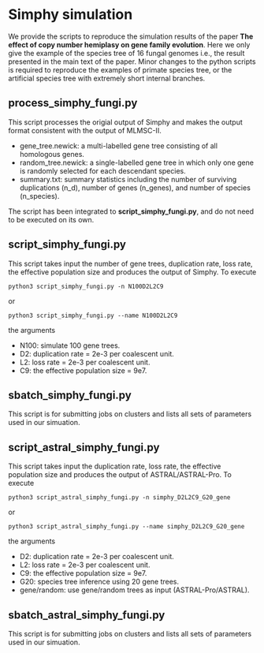 # Simphy simulation

We provide the scripts to reproduce the simulation results of the paper **The effect of copy number hemiplasy on gene family evolution**. Here we only give the example of the species tree of 16 fungal genomes i.e., the result presented in the main text of the paper. Minor changes to the python scripts is required to reproduce the examples of primate species tree, or the artificial species tree with extremely short internal branches. 

## process_simphy_fungi.py
This script processes the origial output of Simphy and makes the output format consistent with the output of MLMSC-II. 

* gene_tree.newick: a multi-labelled gene tree consisting of all homologous genes.
* random_tree.newick: a single-labelled gene tree in which only one gene is randomly selected for each descendant species.
* summary.txt: summary statistics including the number of surviving duplications (n_d), number of genes (n_genes), and number of species (n_species).

The script has been integrated to **script_simphy_fungi.py**, and do not need to be executed on its own. 

## script_simphy_fungi.py
This script takes input the number of gene trees, duplication rate, loss rate, the effective population size and produces the output of Simphy. To execute
```
python3 script_simphy_fungi.py -n N100D2L2C9
```
or
```
python3 script_simphy_fungi.py --name N100D2L2C9
```
the arguments 
* N100: simulate 100 gene trees.
* D2: duplication rate = 2e-3 per coalescent unit.
* L2: loss rate = 2e-3 per coalescent unit.
* C9: the effective population size = 9e7.

## sbatch_simphy_fungi.py
This script is for submitting jobs on clusters and lists all sets of parameters used in our simuation.

## script_astral_simphy_fungi.py
This script takes input the duplication rate, loss rate, the effective population size and produces the output of ASTRAL/ASTRAL-Pro. To execute
```
python3 script_astral_simphy_fungi.py -n simphy_D2L2C9_G20_gene
```
or
```
python3 script_astral_simphy_fungi.py --name simphy_D2L2C9_G20_gene
```
the arguments 
* D2: duplication rate = 2e-3 per coalescent unit.
* L2: loss rate = 2e-3 per coalescent unit.
* C9: the effective population size = 9e7.
* G20: species tree inference using 20 gene trees.
* gene/random: use gene/random trees as input (ASTRAL-Pro/ASTRAL).

## sbatch_astral_simphy_fungi.py
This script is for submitting jobs on clusters and lists all sets of parameters used in our simuation. 


